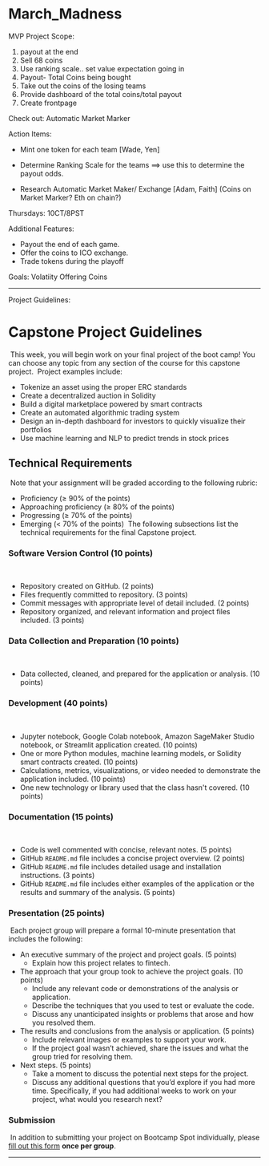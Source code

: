 # March_Madness
MVP Project Scope: 
1. payout at the end
2. Sell 68 coins
3. Use ranking scale.. set value expectation going in
4. Payout- Total Coins being bought
5. Take out the coins of the losing teams
6. Provide dashboard of the total coins/total payout
7. Create frontpage 

Check out: 
Automatic Market Marker

Action Items:
- Mint one token for each team [Wade, Yen]
- Determine Ranking Scale for the teams ==> use this to determine the payout odds.

- Research Automatic Market Maker/ Exchange [Adam, Faith]
(Coins on Market Marker? Eth on chain?)


Thursdays:  10CT/8PST

Additional Features:
* Payout the end of each game. 
* Offer the coins to ICO exchange.
* Trade tokens during the playoff

Goals: 
Volatiity 
Offering Coins


---------------------------------------------------------------------------------------------------------
Project Guidelines: 
# Capstone Project Guidelines
​
This week, you will begin work on your final project of the boot camp! You can choose any topic from any section of the course for this capstone project.
​
Project examples include:
​
* Tokenize an asset using the proper ERC standards
* Create a decentralized auction in Solidity
* Build a digital marketplace powered by smart contracts
* Create an automated algorithmic trading system
* Design an in-depth dashboard for investors to quickly visualize their portfolios
* Use machine learning and NLP to predict trends in stock prices
​
## Technical Requirements
​
Note that your assignment will be graded according to the following rubric:
​
* Proficiency (&ge; 90% of the points)
​
* Approaching proficiency (&ge; 80% of the points)
​
* Progressing (&ge; 70% of the points)
​
* Emerging (&lt; 70% of the points)
​
The following subsections list the technical requirements for the final Capstone project.
​
### Software Version Control (10 points)
​
* Repository created on GitHub. (2 points)
​
* Files frequently committed to repository. (3 points)
​
* Commit messages with appropriate level of detail included. (2 points)
​
* Repository organized, and relevant information and project files included. (3 points)
​
### Data Collection and Preparation (10 points)
​
* Data collected, cleaned, and prepared for the application or analysis. (10 points)
​
### Development  (40 points)
​
* Jupyter notebook, Google Colab notebook, Amazon SageMaker Studio notebook, or Streamlit application created. (10 points)
​
* One or more Python modules, machine learning models, or Solidity smart contracts created. (10 points)
​
* Calculations, metrics, visualizations, or video needed to demonstrate the application included. (10 points)
​
* One new technology or library used that the class hasn't covered. (10 points)
​
### Documentation (15 points)
​
* Code is well commented with concise, relevant notes. (5 points)
​
* GitHub `README.md` file includes a concise project overview. (2 points)
​
* GitHub `README.md` file includes detailed usage and installation instructions. (3 points)
​
* GitHub `README.md` file includes either examples of the application or the results and summary of the analysis. (5 points)
​
### Presentation (25 points)
​
Each project group will prepare a formal 10-minute presentation that includes the following:
​
* An executive summary of the project and project goals. (5 points)
​
    * Explain how this project relates to fintech.
​
* The approach that your group took to achieve the project goals. (10 points)
​
    * Include any relevant code or demonstrations of the analysis or application.
​
    * Describe the techniques that you used to test or evaluate the code.
​
    * Discuss any unanticipated insights or problems that arose and how you resolved them.
​
* The results and conclusions from the analysis or application. (5 points)
​
    * Include relevant images or examples to support your work.
​
    * If the project goal wasn’t achieved, share the issues and what the group tried for resolving them.
​
* Next steps. (5 points)
​
    * Take a moment to discuss the potential next steps for the project.
​
    * Discuss any additional questions that you’d explore if you had more time. Specifically, if you had additional weeks to work on your project, what would you research next?
​
### Submission
​
In addition to submitting your project on Bootcamp Spot individually, please [fill out this form](https://forms.gle/CBk5tyy4sSsGN8k38) **once per group**.
​
- - -
